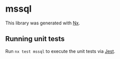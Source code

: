 # mssql

This library was generated with [Nx](https://nx.dev).

## Running unit tests

Run `nx test mssql` to execute the unit tests via [Jest](https://jestjs.io).
